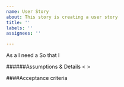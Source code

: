 ```yaml
---
name: User Story
about: This story is creating a user story
title: ''
labels: ''
assignees: ''

---
```


As a <role>
I need a<functionality>
So that I <outcome>

######Assumptions & Details
<  >

####Acceptance criteria

